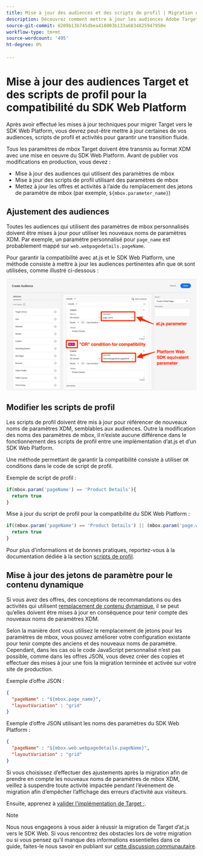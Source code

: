 ```yaml
---
title: Mise à jour des audiences et des scripts de profil | Migration de Target depuis at.js 2.x vers le SDK Web
description: Découvrez comment mettre à jour les audiences Adobe Target et les scripts de profil pour des raisons de compatibilité avec le SDK Web Experience Platform.
source-git-commit: 8209b13b745dbea418003b133a6834825947950e
workflow-type: tm+mt
source-wordcount: '495'
ht-degree: 0%

---
```


# Mise à jour des audiences Target et des scripts de profil pour la compatibilité du SDK Web Platform

Après avoir effectué les mises à jour techniques pour migrer Target vers le SDK Web Platform, vous devrez peut-être mettre à jour certaines de vos audiences, scripts de profil et activités pour garantir une transition fluide.

Tous les paramètres de mbox Target doivent être transmis au format XDM avec une mise en oeuvre du SDK Web Platform. Avant de publier vos modifications en production, vous devez :

* Mise à jour des audiences qui utilisent des paramètres de mbox
* Mise à jour des scripts de profil utilisant des paramètres de mbox
* Mettez à jour les offres et activités à l’aide du remplacement des jetons de paramètre de mbox (par exemple, `${mbox.parameter_name}`)

## Ajustement des audiences

Toutes les audiences qui utilisent des paramètres de mbox personnalisés doivent être mises à jour pour utiliser les nouveaux noms de paramètres XDM. Par exemple, un paramètre personnalisé pour `page_name` est probablement mappé sur `web.webpagedetails.pageName`.

Pour garantir la compatibilité avec at.js et le SDK Web Platform, une méthode consiste à mettre à jour les audiences pertinentes afin que `OR` sont utilisées, comme illustré ci-dessous :

![Affichage de la mise à jour d’une audience Target pour la compatibilité du SDK Web Platform](assets/target-audience-update.png)

## Modifier les scripts de profil

Les scripts de profil doivent être mis à jour pour référencer de nouveaux noms de paramètres XDM, semblables aux audiences. Outre la modification des noms des paramètres de mbox, il n’existe aucune différence dans le fonctionnement des scripts de profil entre une implémentation d’at.js et d’un SDK Web Platform.

Une méthode permettant de garantir la compatibilité consiste à utiliser `OR` conditions dans le code de script de profil.

Exemple de script de profil :

```Javascript
if(mbox.param('pageName') == 'Product Details'){
  return true
}
```

Mise à jour du script de profil pour la compatibilité du SDK Web Platform :

```Javascript
if((mbox.param('pageName') == 'Product Details') || (mbox.param('page.webpagedetails.pageName') =='Product Details')){
  return true
}
```

Pour plus d’informations et de bonnes pratiques, reportez-vous à la documentation dédiée à la section [scripts de profil](https://experienceleague.adobe.com/docs/target/using/audiences/visitor-profiles/profile-parameters.html).

## Mise à jour des jetons de paramètre pour le contenu dynamique

Si vous avez des offres, des conceptions de recommandations ou des activités qui utilisent [remplacement de contenu dynamique](https://experienceleague.adobe.com/docs/target/using/experiences/offers/passing-profile-attributes-to-the-html-offer.html), il se peut qu’elles doivent être mises à jour en conséquence pour tenir compte des nouveaux noms de paramètres XDM.

Selon la manière dont vous utilisez le remplacement de jetons pour les paramètres de mbox, vous pouvez améliorer votre configuration existante pour tenir compte des anciens et des nouveaux noms de paramètre. Cependant, dans les cas où le code JavaScript personnalisé n’est pas possible, comme dans les offres JSON, vous devez créer des copies et effectuer des mises à jour une fois la migration terminée et activée sur votre site de production.

Exemple d’offre JSON :

```JSON
{
  "pageName" : "${mbox.page_name}",
  "layoutVariation" : "grid"
}
```

Exemple d’offre JSON utilisant les noms des paramètres du SDK Web Platform :

```JSON
{
  "pageName" : "${mbox.web.webpagedetails.pageName}",
  "layoutVariation" : "grid"
}
```

Si vous choisissez d’effectuer des ajustements après la migration afin de prendre en compte les nouveaux noms de paramètres de mbox XDM, veillez à suspendre toute activité impactée pendant l’événement de migration afin d’empêcher l’affichage des erreurs d’activité aux visiteurs.

Ensuite, apprenez à [valider l’implémentation de Target ;](validate.md).

>[!NOTE]
>
>Nous nous engageons à vous aider à réussir la migration de Target d’at.js vers le SDK Web. Si vous rencontrez des obstacles lors de votre migration ou si vous pensez qu’il manque des informations essentielles dans ce guide, faites-le nous savoir en publiant sur [cette discussion communautaire](https://experienceleaguecommunities.adobe.com/t5/adobe-experience-platform-launch/tutorial-discussion-implement-adobe-experience-cloud-with-web/td-p/444996).